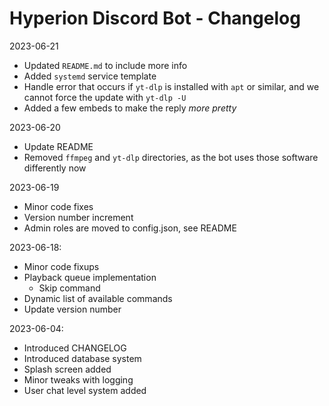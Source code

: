 # Hyperion Discord Bot - Changelog

2023-06-21
- Updated `README.md` to include more info
- Added `systemd` service template
- Handle error that occurs if `yt-dlp` is installed with `apt` or similar, and we cannot force the update with `yt-dlp -U`
- Added a few embeds to make the reply *more pretty*

2023-06-20
- Update README
- Removed `ffmpeg` and `yt-dlp` directories, as the bot uses those software differently now

2023-06-19
- Minor code fixes
- Version number increment
- Admin roles are moved to config.json, see README

2023-06-18:
- Minor code fixups
- Playback queue implementation
    - Skip command
- Dynamic list of available commands
- Update version number

2023-06-04:
- Introduced CHANGELOG
- Introduced database system
- Splash screen added
- Minor tweaks with logging
- User chat level system added